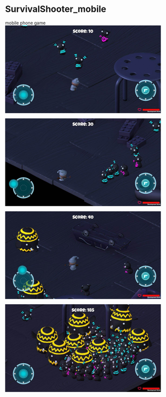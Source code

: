# SurvivalShooter_mobile
mobile phone game
![image](https://github.com/Richbabe/Richbabe.github.io/blob/master/img/u3d%E9%A1%B9%E7%9B%AEgif%E5%9B%BE/SurvivalShooter%E6%89%8B%E6%9C%BA%E7%89%88/pic2.png?raw=true)

![image](https://github.com/Richbabe/Richbabe.github.io/blob/master/img/u3d%E9%A1%B9%E7%9B%AEgif%E5%9B%BE/SurvivalShooter%E6%89%8B%E6%9C%BA%E7%89%88/pic1.png?raw=true)

![image](https://github.com/Richbabe/Richbabe.github.io/blob/master/img/u3d%E9%A1%B9%E7%9B%AEgif%E5%9B%BE/SurvivalShooter%E6%89%8B%E6%9C%BA%E7%89%88/pic3.png?raw=true)

![image](https://github.com/Richbabe/Richbabe.github.io/blob/master/img/u3d%E9%A1%B9%E7%9B%AEgif%E5%9B%BE/SurvivalShooter%E6%89%8B%E6%9C%BA%E7%89%88/pic4.png?raw=true)
